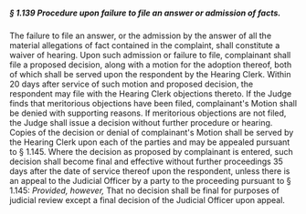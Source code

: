 ##### § 1.139 Procedure upon failure to file an answer or admission of facts. #####

The failure to file an answer, or the admission by the answer of all the material allegations of fact contained in the complaint, shall constitute a waiver of hearing. Upon such admission or failure to file, complainant shall file a proposed decision, along with a motion for the adoption thereof, both of which shall be served upon the respondent by the Hearing Clerk. Within 20 days after service of such motion and proposed decision, the respondent may file with the Hearing Clerk objections thereto. If the Judge finds that meritorious objections have been filed, complainant's Motion shall be denied with supporting reasons. If meritorious objections are not filed, the Judge shall issue a decision without further procedure or hearing. Copies of the decision or denial of complainant's Motion shall be served by the Hearing Clerk upon each of the parties and may be appealed pursuant to § 1.145. Where the decision as proposed by complainant is entered, such decision shall become final and effective without further proceedings 35 days after the date of service thereof upon the respondent, unless there is an appeal to the Judicial Officer by a party to the proceeding pursuant to § 1.145: *Provided, however,* That no decision shall be final for purposes of judicial review except a final decision of the Judicial Officer upon appeal.